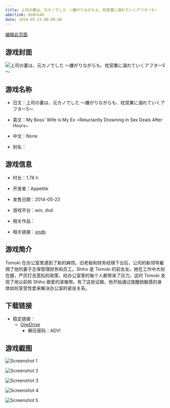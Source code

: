 ```yaml
---
title: 上司の妻は、元カノでした ～嫌がりながらも、枕営業に溺れていくアフター5～
abbrlink: 8b8fe48
date: 2014-05-23 00:00:00
---
```

[编辑此页面](https://github.com/ACG-3/ADV3-source/blob/main/source/_posts/games/%E4%B8%8A%E5%8F%B8%E3%81%AE%E5%A6%BB%E3%81%AF%E3%80%81%E5%85%83%E3%82%AB%E3%83%8E%E3%81%A7%E3%81%97%E3%81%9F%20%EF%BD%9E%E5%AB%8C%E3%81%8C%E3%82%8A%E3%81%AA%E3%81%8C%E3%82%89%E3%82%82%E3%80%81%E6%9E%95%E5%96%B6%E6%A5%AD%E3%81%AB%E6%BA%BA%E3%82%8C%E3%81%A6%E3%81%84%E3%81%8F%E3%82%A2%E3%83%95%E3%82%BF%E3%83%BC5%EF%BD%9E.md)

## 游戏封面

![上司の妻は、元カノでした ～嫌がりながらも、枕営業に溺れていくアフター5～](https://pan.timero.xyz/d/onedrive/img_lib_001/%E4%B8%8A%E5%8F%B8%E3%81%AE%E5%A6%BB%E3%81%AF%E3%80%81%E5%85%83%E3%82%AB%E3%83%8E%E3%81%A7%E3%81%97%E3%81%9F%20%EF%BD%9E%E5%AB%8C%E3%81%8C%E3%82%8A%E3%81%AA%E3%81%8C%E3%82%89%E3%82%82%E3%80%81%E6%9E%95%E5%96%B6%E6%A5%AD%E3%81%AB%E6%BA%BA%E3%82%8C%E3%81%A6%E3%81%84%E3%81%8F%E3%82%A2%E3%83%95%E3%82%BF%E3%83%BC5%EF%BD%9E_cover.avif)


## 游戏名称

- 日文：上司の妻は、元カノでした ～嫌がりながらも、枕営業に溺れていくアフター5～
- 英文：My Boss' Wife is My Ex ~Reluctantly Drowning in Sex Deals After Hours~
- 中文：None

- 别名：


## 游戏信息

- 时长：1.78 h
- 开发者：Appetite
- 发售日期：2014-05-23
- 游戏平台：win, dvd
- 相关作品：

- 相关链接：[vndb](https://vndb.org/v14825)


## 游戏简介

Tomoki 在办公室里遇到了新的麻烦。旧老板和财务经理下台后，公司的新领导雇佣了他的妻子志保管理财务和员工。Shiho 是 Tomoki 的前女友，她在工作中大权在握，严厉打击宽松的政策，给办公室里的每个人都带来了压力，这时 Tomoki 发现了他以前和 Shiho 做爱的录像带。有了这些证据，他开始通过提醒她敏感的身体如何享受性爱来解决办公室的紧张关系。


## 下载链接

- 稳定链接：
    - [OneDrive](https://pan.timero.xyz/onedrive/adv_lib_001/%E4%B8%8A%E5%8F%B8%E3%81%AE%E5%A6%BB%E3%81%AF%E3%80%81%E5%85%83%E3%82%AB%E3%83%8E%E3%81%A7%E3%81%97%E3%81%9F%20%EF%BD%9E%E5%AB%8C%E3%81%8C%E3%82%8A%E3%81%AA%E3%81%8C%E3%82%89%E3%82%82%E3%80%81%E6%9E%95%E5%96%B6%E6%A5%AD%E3%81%AB%E6%BA%BA%E3%82%8C%E3%81%A6%E3%81%84%E3%81%8F%E3%82%A2%E3%83%95%E3%82%BF%E3%83%BC5%EF%BD%9E)
        - 解压密码：ADV!



## 游戏截图


![Screenshot 1](https://pan.timero.xyz/d/onedrive/img_lib_001/%E4%B8%8A%E5%8F%B8%E3%81%AE%E5%A6%BB%E3%81%AF%E3%80%81%E5%85%83%E3%82%AB%E3%83%8E%E3%81%A7%E3%81%97%E3%81%9F%20%EF%BD%9E%E5%AB%8C%E3%81%8C%E3%82%8A%E3%81%AA%E3%81%8C%E3%82%89%E3%82%82%E3%80%81%E6%9E%95%E5%96%B6%E6%A5%AD%E3%81%AB%E6%BA%BA%E3%82%8C%E3%81%A6%E3%81%84%E3%81%8F%E3%82%A2%E3%83%95%E3%82%BF%E3%83%BC5%EF%BD%9E_Screenshot_1.avif)

![Screenshot 2](https://pan.timero.xyz/d/onedrive/img_lib_001/%E4%B8%8A%E5%8F%B8%E3%81%AE%E5%A6%BB%E3%81%AF%E3%80%81%E5%85%83%E3%82%AB%E3%83%8E%E3%81%A7%E3%81%97%E3%81%9F%20%EF%BD%9E%E5%AB%8C%E3%81%8C%E3%82%8A%E3%81%AA%E3%81%8C%E3%82%89%E3%82%82%E3%80%81%E6%9E%95%E5%96%B6%E6%A5%AD%E3%81%AB%E6%BA%BA%E3%82%8C%E3%81%A6%E3%81%84%E3%81%8F%E3%82%A2%E3%83%95%E3%82%BF%E3%83%BC5%EF%BD%9E_Screenshot_2.avif)

![Screenshot 3](https://pan.timero.xyz/d/onedrive/img_lib_001/%E4%B8%8A%E5%8F%B8%E3%81%AE%E5%A6%BB%E3%81%AF%E3%80%81%E5%85%83%E3%82%AB%E3%83%8E%E3%81%A7%E3%81%97%E3%81%9F%20%EF%BD%9E%E5%AB%8C%E3%81%8C%E3%82%8A%E3%81%AA%E3%81%8C%E3%82%89%E3%82%82%E3%80%81%E6%9E%95%E5%96%B6%E6%A5%AD%E3%81%AB%E6%BA%BA%E3%82%8C%E3%81%A6%E3%81%84%E3%81%8F%E3%82%A2%E3%83%95%E3%82%BF%E3%83%BC5%EF%BD%9E_Screenshot_3.avif)

![Screenshot 4](https://pan.timero.xyz/d/onedrive/img_lib_001/%E4%B8%8A%E5%8F%B8%E3%81%AE%E5%A6%BB%E3%81%AF%E3%80%81%E5%85%83%E3%82%AB%E3%83%8E%E3%81%A7%E3%81%97%E3%81%9F%20%EF%BD%9E%E5%AB%8C%E3%81%8C%E3%82%8A%E3%81%AA%E3%81%8C%E3%82%89%E3%82%82%E3%80%81%E6%9E%95%E5%96%B6%E6%A5%AD%E3%81%AB%E6%BA%BA%E3%82%8C%E3%81%A6%E3%81%84%E3%81%8F%E3%82%A2%E3%83%95%E3%82%BF%E3%83%BC5%EF%BD%9E_Screenshot_4.avif)

![Screenshot 5](https://pan.timero.xyz/d/onedrive/img_lib_001/%E4%B8%8A%E5%8F%B8%E3%81%AE%E5%A6%BB%E3%81%AF%E3%80%81%E5%85%83%E3%82%AB%E3%83%8E%E3%81%A7%E3%81%97%E3%81%9F%20%EF%BD%9E%E5%AB%8C%E3%81%8C%E3%82%8A%E3%81%AA%E3%81%8C%E3%82%89%E3%82%82%E3%80%81%E6%9E%95%E5%96%B6%E6%A5%AD%E3%81%AB%E6%BA%BA%E3%82%8C%E3%81%A6%E3%81%84%E3%81%8F%E3%82%A2%E3%83%95%E3%82%BF%E3%83%BC5%EF%BD%9E_Screenshot_5.avif)

